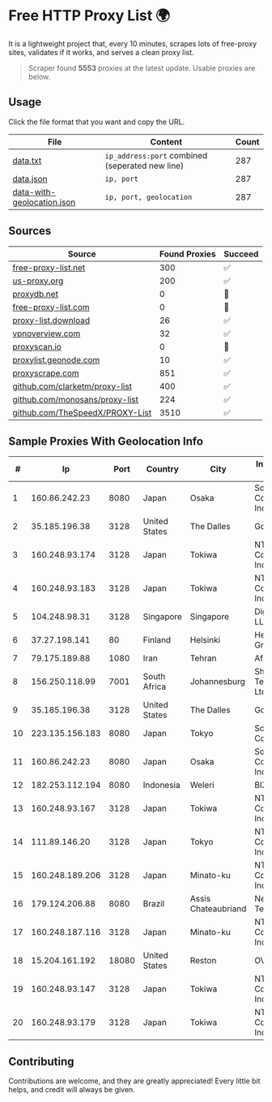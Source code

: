 
# Free HTTP Proxy List 🌍

It is a lightweight project that, every 10 minutes, scrapes lots of free-proxy sites, validates if it works, and serves a clean proxy list.


> Scraper found **5553** proxies at the latest update. Usable proxies are below.

## Usage

Click the file format that you want and copy the URL.


|File|Content|Count|
|----|-------|-----|
|[data.txt](https://raw.githubusercontent.com/themiralay/Proxy-List-World/master/data.txt)|`ip_address:port` combined (seperated new line)|287|
|[data.json](https://raw.githubusercontent.com/themiralay/Proxy-List-World/master/data.json)|`ip, port`|287|
|[data-with-geolocation.json](https://raw.githubusercontent.com/themiralay/Proxy-List-World/master/data-with-geolocation.json)|`ip, port, geolocation`|287|

## Sources

|Source|Found Proxies|Succeed|
|------|-------------|-------|
|[free-proxy-list.net](https://free-proxy-list.net)|300|✅|
|[us-proxy.org](https://www.us-proxy.org)|200|✅|
|[proxydb.net](http://proxydb.net)|0|🚫|
|[free-proxy-list.com](https://free-proxy-list.com/?page=&port=&type%5B%5D=http&type%5B%5D=https&up_time=0&search=Search)|0|🚫|
|[proxy-list.download](https://www.proxy-list.download/HTTP)|26|✅|
|[vpnoverview.com](https://vpnoverview.com/privacy/anonymous-browsing/free-proxy-servers)|32|✅|
|[proxyscan.io](https://www.proxyscan.io)|0|🚫|
|[proxylist.geonode.com](https://proxylist.geonode.com/api/proxy-list?limit=300&page=1&sort_by=lastChecked&sort_type=desc&protocols=http,https)|10|✅|
|[proxyscrape.com](https://api.proxyscrape.com/v2/?request=displayproxies&protocol=http&timeout=10000&country=all&ssl=all&anonymity=all)|851|✅|
|[github.com/clarketm/proxy-list](https://raw.githubusercontent.com/clarketm/proxy-list/master/proxy-list-raw.txt)|400|✅|
|[github.com/monosans/proxy-list](https://raw.githubusercontent.com/monosans/proxy-list/main/proxies/http.txt)|224|✅|
|[github.com/TheSpeedX/PROXY-List](https://raw.githubusercontent.com/TheSpeedX/PROXY-List/master/http.txt)|3510|✅|


## Sample Proxies With Geolocation Info

|#|Ip|Port|Country|City|Internet Service Provider|
|-|--|----|-------|----|-------------------------|
|1|160.86.242.23|8080|Japan|Osaka|Sony Network Communications Inc|
|2|35.185.196.38|3128|United States|The Dalles|Google LLC|
|3|160.248.93.174|3128|Japan|Tokiwa|NTT PC Communications, Inc.|
|4|160.248.93.183|3128|Japan|Tokiwa|NTT PC Communications, Inc.|
|5|104.248.98.31|3128|Singapore|Singapore|DigitalOcean, LLC|
|6|37.27.198.141|80|Finland|Helsinki|Hetzner Online GmbH|
|7|79.175.189.88|1080|Iran|Tehran|Afranet|
|8|156.250.118.99|7001|South Africa|Johannesburg|Shenzhen Jizhan Technology Co Ltd|
|9|35.185.196.38|3128|United States|The Dalles|Google LLC|
|10|223.135.156.183|8080|Japan|Tokyo|So-net Corporation|
|11|160.86.242.23|8080|Japan|Osaka|Sony Network Communications Inc|
|12|182.253.112.194|8080|Indonesia|Weleri|BIZNET|
|13|160.248.93.167|3128|Japan|Tokiwa|NTT PC Communications, Inc.|
|14|111.89.146.20|3128|Japan|Tokyo|NTT PC Communications, Inc.|
|15|160.248.189.206|3128|Japan|Minato-ku|NTT PC Communications, Inc.|
|16|179.124.206.88|8080|Brazil|Assis Chateaubriand|Newcenter Telecom|
|17|160.248.187.116|3128|Japan|Minato-ku|NTT PC Communications, Inc.|
|18|15.204.161.192|18080|United States|Reston|OVH SAS|
|19|160.248.93.147|3128|Japan|Tokiwa|NTT PC Communications, Inc.|
|20|160.248.93.179|3128|Japan|Tokiwa|NTT PC Communications, Inc.|



## Contributing

Contributions are welcome, and they are greatly appreciated! Every
little bit helps, and credit will always be given.


